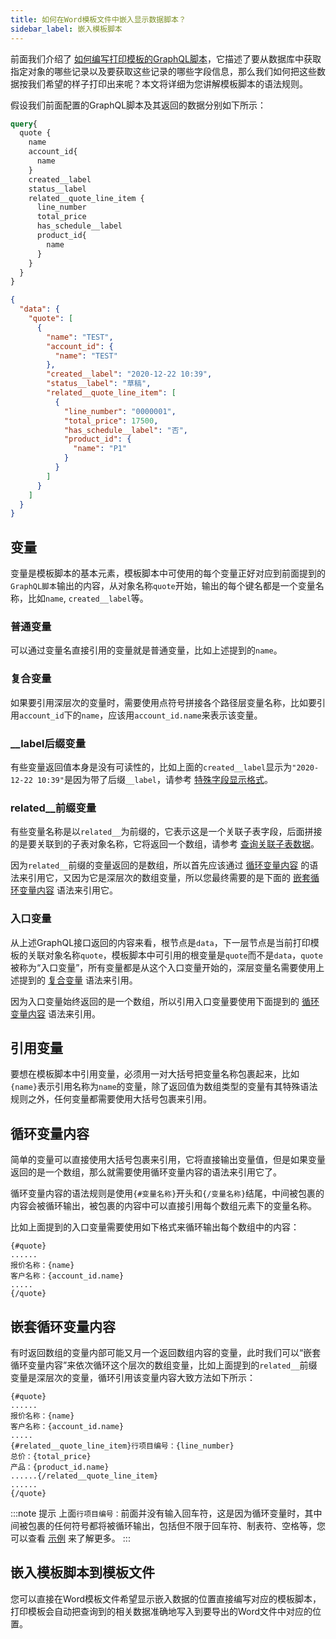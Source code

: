 ```yaml
---
title: 如何在Word模板文件中嵌入显示数据脚本？
sidebar_label: 嵌入模板脚本
---
```


前面我们介绍了 [如何编写打印模板的GraphQL脚本](/help/word_template/graphql)，它描述了要从数据库中获取指定对象的哪些记录以及要获取这些记录的哪些字段信息，那么我们如何把这些数据按我们希望的样子打印出来呢？本文将详细为您讲解模板脚本的语法规则。

假设我们前面配置的GraphQL脚本及其返回的数据分别如下所示：

```graphql
query{
  quote {
    name
    account_id{
      name
    }
    created__label
    status__label
    related__quote_line_item {
      line_number
      total_price
      has_schedule__label
      product_id{
        name
      }
    }
  }
}
```

```json
{
  "data": {
    "quote": [
      {
        "name": "TEST",
        "account_id": {
          "name": "TEST"
        },
        "created__label": "2020-12-22 10:39",
        "status__label": "草稿",
        "related__quote_line_item": [
          {
            "line_number": "0000001",
            "total_price": 17500,
            "has_schedule__label": "否",
            "product_id": {
              "name": "P1"
            }
          }
        ]
      }
    ]
  }
}
```

## 变量

变量是模板脚本的基本元素，模板脚本中可使用的每个变量正好对应到前面提到的`GraphQL脚本`输出的内容，从对象名称`quote`开始，输出的每个键名都是一个变量名称，比如`name`, `created__label`等。

### 普通变量

可以通过变量名直接引用的变量就是普通变量，比如上述提到的`name`。

### 复合变量

如果要引用深层次的变量时，需要使用点符号拼接各个路径层变量名称，比如要引用`account_id`下的`name`，应该用`account_id.name`来表示该变量。

### __label后缀变量

有些变量返回值本身是没有可读性的，比如上面的`created__label`显示为`"2020-12-22 10:39"`是因为带了后缀`__label`，请参考 [特殊字段显示格式](/help/word_template/graphql.md#特殊字段显示格式)。

### related__前缀变量

有些变量名称是以`related__`为前缀的，它表示这是一个关联子表字段，后面拼接的是要关联到的子表对象名称，它将返回一个数组，请参考 [查询关联子表数据](/help/word_template/graphql.md#查询关联子表数据)。

因为`related__`前缀的变量返回的是数组，所以首先应该通过 [循环变量内容](#循环变量内容) 的语法来引用它，又因为它是深层次的数组变量，所以您最终需要的是下面的 [嵌套循环变量内容](#嵌套循环变量内容) 语法来引用它。

### 入口变量

从上述GraphQL接口返回的内容来看，根节点是`data`，下一层节点是当前打印模板的关联对象名称`quote`，模板脚本中可引用的根变量是`quote`而不是`data`，`quote`被称为“入口变量”，所有变量都是从这个入口变量开始的，深层变量名需要使用上述提到的 [复合变量](#复合变量) 语法来引用。

因为入口变量始终返回的是一个数组，所以引用入口变量要使用下面提到的 [循环变量内容](#循环变量内容) 语法来引用。

## 引用变量

要想在模板脚本中引用变量，必须用一对大括号把变量名称包裹起来，比如`{name}`表示引用名称为`name`的变量，除了返回值为数组类型的变量有其特殊语法规则之外，任何变量都需要使用大括号包裹来引用。

## 循环变量内容

简单的变量可以直接使用大括号包裹来引用，它将直接输出变量值，但是如果变量返回的是一个数组，那么就需要使用循环变量内容的语法来引用它了。

循环变量内容的语法规则是使用`{#变量名称}`开头和`{/变量名称}`结尾，中间被包裹的内容会被循环输出，被包裹的内容中可以直接引用每个数组元素下的变量名称。

比如上面提到的入口变量需要使用如下格式来循环输出每个数组中的内容：

```text
{#quote}
......
报价名称：{name}
客户名称：{account_id.name}
.....
{/quote}
```

## 嵌套循环变量内容

有时返回数组的变量内部可能又月一个返回数组内容的变量，此时我们可以“嵌套循环变量内容”来依次循环这个层次的数组变量，比如上面提到的`related__`前缀变量是深层次的变量，循环引用该变量内容大致方法如下所示：

```text
{#quote}
......
报价名称：{name}
客户名称：{account_id.name}
.....
{#related__quote_line_item}行项目编号：{line_number}
总价：{total_price}
产品：{product_id.name}
......{/related__quote_line_item}  
......
{/quote}             
```

:::note 提示
上面`行项目编号：`前面并没有输入回车符，这是因为循环变量时，其中间被包裹的任何符号都将被循环输出，包括但不限于回车符、制表符、空格等，您可以查看 [示例](/help/word_template/examples) 来了解更多。
:::

## 嵌入模板脚本到模板文件

您可以直接在Word模板文件希望显示嵌入数据的位置直接编写对应的模板脚本，打印模板会自动把查询到的相关数据准确地写入到要导出的Word文件中对应的位置。
